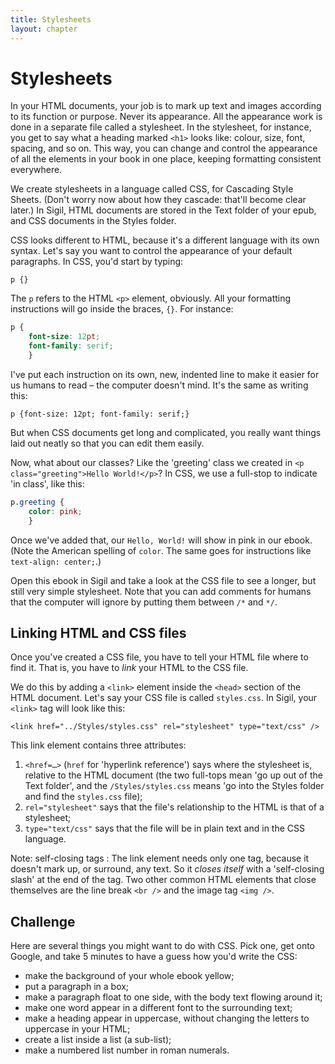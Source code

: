 ```yaml
---
title: Stylesheets
layout: chapter
---
```


# Stylesheets

In your HTML documents, your job is to mark up text and images according to its function or purpose. Never its appearance. All the appearance work is done in a separate file called a stylesheet. In the stylesheet, for instance, you get to say what a heading marked `<h1>` looks like: colour, size, font, spacing, and so on. This way, you can change and control the appearance of all the elements in your book in one place, keeping formatting consistent everywhere.

We create stylesheets in a language called CSS, for Cascading Style Sheets. (Don't worry now about how they cascade: that'll become clear later.) In Sigil, HTML documents are stored in the Text folder of your epub, and CSS documents in the Styles folder.

CSS looks different to HTML, because it's a different language with its own syntax. Let's say you want to control the appearance of your default paragraphs. In CSS, you'd start by typing:

`p {}`

The `p` refers to the HTML `<p>` element, obviously. All your formatting instructions will go inside the braces, `{}`. For instance:

~~~ css
p {
	font-size: 12pt;
	font-family: serif;
	}
~~~

I've put each instruction on its own, new, indented line to make it easier for us humans to read – the computer doesn't mind. It's the same as writing this:

`p {font-size: 12pt; font-family: serif;}`

But when CSS documents get long and complicated, you really want things laid out neatly so that you can edit them easily.

Now, what about our classes? Like the 'greeting' class we created in `<p class="greeting">Hello World!</p>`? In CSS, we use a full-stop to indicate 'in class', like this:

~~~ css
p.greeting {
	color: pink;
	}
~~~

Once we've added that, our `Hello, World!` will show in pink in our ebook. (Note the American spelling of `color`. The same goes for instructions like `text-align: center;`.)

Open this ebook in Sigil and take a look at the CSS file to see a longer, but still very simple stylesheet. Note that you can add comments for humans that the computer will ignore by putting them between `/*` and `*/`.

## Linking HTML and CSS files

Once you've created a CSS file, you have to tell your HTML file where to find it. That is, you have to *link* your HTML to the CSS file.

We do this by adding a `<link>` element inside the `<head>` section of the HTML document. Let's say your CSS file is called `styles.css`. In Sigil, your `<link>` tag will look like this:

`<link href="../Styles/styles.css" rel="stylesheet" type="text/css" />`

This link element contains three attributes:

1.   `<href=…>` (`href` for 'hyperlink reference') says where the stylesheet is, relative to the HTML document (the two full-tops mean 'go up out of the Text folder', and the `/Styles/styles.css` means 'go into the Styles folder and find the `styles.css` file);
2.   `rel="stylesheet"` says that the file's relationship to the HTML is that of a stylesheet;
3.   `type="text/css"` says that the file will be in plain text and in the CSS language.

Note: self-closing tags
:	The link element needs only one tag, because it doesn't mark up, or surround, any text. So it *closes itself* with a 'self-closing slash' at the end of the tag. Two other common HTML elements that close themselves are the line break `<br />` and the image tag `<img />`.

## Challenge

Here are several things you might want to do with CSS. Pick one, get onto Google, and take 5 minutes to have a guess how you'd write the CSS:

*   make the background of your whole ebook yellow;
*   put a paragraph in a box;
*   make a paragraph float to one side, with the body text flowing around it;
*   make one word appear in a different font to the surrounding text;
*   make a heading appear in uppercase, without changing the letters to uppercase in your HTML;
*   create a list inside a list (a sub-list);
*   make a numbered list number in roman numerals.
